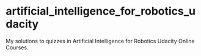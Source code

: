 # artificial_intelligence_for_robotics_udacity
My solutions to quizzes in Artificial Intelligence for Robotics Udacity Online Courses.
